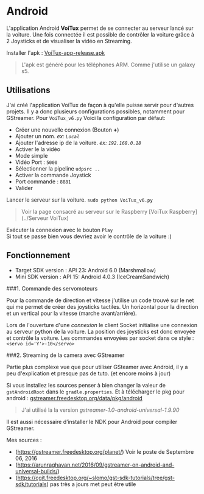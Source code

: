 Android
=========

L'application Android **VoiTux** permet de se connecter au serveur lancé sur la voiture. Une fois connectée il est possible de contrôler la voiture grâce à 2 Joysticks et de visualiser la vidéo en Streaming. 

Installer l'apk : [VoiTux-app-release.apk](VoiTux-app-release.apk)

> L'apk est généré pour les téléphones ARM. Comme j'utilise un galaxy s5. 

## Utilisations 

J'ai créé l'application VoiTux de façon à qu'elle puisse servir pour d'autres projets. Il y a donc plusieurs configurations possibles, notamment pour GStreamer. 
Pour `VoiTux_v6.py`  Voici la configuration par défaut:
- Créer une nouvelle connexion (Bouton **+**)
- Ajouter un nom. *ex: `Local`*
- Ajouter l'adresse ip de la voiture. *ex: `192.168.0.18`*
- Activer le la vidéo 
- Mode simple
- Vidéo Port : `5000`
- Sélectionner la pipeline `udpsrc ..`
- Activer la commande Joystick
- Port commande : `8881`
- Valider

Lancer le serveur sur la voiture. `sudo python VoiTux_v6.py`

> Voir la page consacré au serveur sur le Raspberry [VoiTux Raspberry](../Serveur VoiTux)  

Exécuter la connexion avec le bouton `Play`  
Si tout se passe bien vous devriez avoir le contrôle de la voiture :)

## Fonctionnement  

- Target SDK version : API 23: Android 6.0 (Marshmallow)
- Mini SDK version : API 15: Android 4.0.3 (IceCreamSandwich)

###1. Commande des servomoteurs 

Pour la commande de direction et vitesse j'utilise un code trouvé sur le net qui me permet de créer des joysticks tactiles.  Un horizontal pour la direction et un vertical pour la vitesse (marche avant/arrière).

Lors de l'ouverture d'une *connexion* le client Socket initialise une connexion au serveur python de la voiture. La position des joysticks est donc envoyée et contrôle la voiture. 
Les commandes envoyées par socket dans ce style : `<servo id='Y'>-10</servo>`  


###2. Streaming de la camera avec GStreamer

Partie plus complexe vue que pour utiliser GSteamer avec Android, il y a peu d'explication et presque pas de tuto. (et encore moins à jour)  

Si vous installez les sources penser à bien changer la valeur de `gstAndroidRoot` dans le `gradle.properties`. Et à télécharger le pkg pour android : [gstreamer.freedesktop.org/data/pkg/android](https://gstreamer.freedesktop.org/data/pkg/android)  
> J'ai utilisé la la version *gstreamer-1.0-android-universal-1.9.90*


Il est aussi nécessaire d’installer le NDK pour Android pour compiler GStreamer.

Mes sources :  
- (https://gstreamer.freedesktop.org/planet/)  Voir le poste de Septembre 06, 2016
- (https://arunraghavan.net/2016/09/gstreamer-on-android-and-universal-builds/)
- (https://cgit.freedesktop.org/~slomo/gst-sdk-tutorials/tree/gst-sdk/tutorials) pas très a jours met peut être utile

